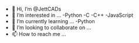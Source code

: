 - 👋 Hi, I’m @JettCADs
- 👀 I’m interested in ...
       -Python
       -C
       -C++
       -JavaScript
- 🌱 I’m currently learning ...
       -Python
- 💞️ I’m looking to collaborate on ...
- 📫 How to reach me ...

<!---
JettCADs/JettCADs is a ✨ special ✨ repository because its `README.md` (this file) appears on your GitHub profile.
You can click the Preview link to take a look at your changes.
--->
